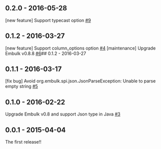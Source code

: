 ## 0.2.0 - 2016-05-28

[new feature] Support typecast option [#9](https://github.com/shun0102/embulk-parser-jsonl/pull/9)

## 0.1.2 - 2016-03-27

[new feature] Support column_options option [#4](https://github.com/shun0102/embulk-parser-jsonl/pull/4)
[maintenance] Upgrade Embulk v0.8.8 [#6](https://github.com/shun0102/embulk-parser-jsonl/pull/6)## 0.1.2 - 2016-03-27

## 0.1.1 - 2016-03-17

[fix bug] Avoid org.embulk.spi.json.JsonParseException: Unable to parse empty string [#5](https://github.com/shun0102/embulk-parser-jsonl/pull/5)

## 0.1.0 - 2016-02-22

Upgrade Embulk v0.8 and support Json type in Java [#3](https://github.com/shun0102/embulk-parser-jsonl/pull/3)

## 0.0.1 - 2015-04-04

The first release!!
